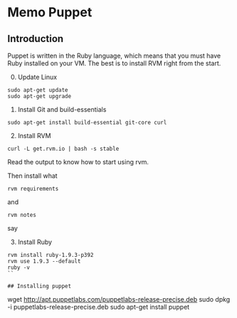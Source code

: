 # Memo Puppet

## Introduction

Puppet is written in the Ruby language, which means that you must have Ruby installed on your VM.
The best is to install RVM right from the start.

0. Update Linux
```
sudo apt-get update
sudo apt-get upgrade
```

1. Install Git and build-essentials
```
sudo apt-get install build-essential git-core curl
```

2. Install RVM
```
curl -L get.rvm.io | bash -s stable
```

Read the output to know how to start using rvm.

Then install what 
```
rvm requirements
```
and 
```
rvm notes
```
say

3. Install Ruby
```
rvm install ruby-1.9.3-p392
rvm use 1.9.3 --default
ruby -v
``

## Installing puppet

```
wget http://apt.puppetlabs.com/puppetlabs-release-precise.deb
sudo dpkg -i puppetlabs-release-precise.deb
sudo apt-get install puppet
```



